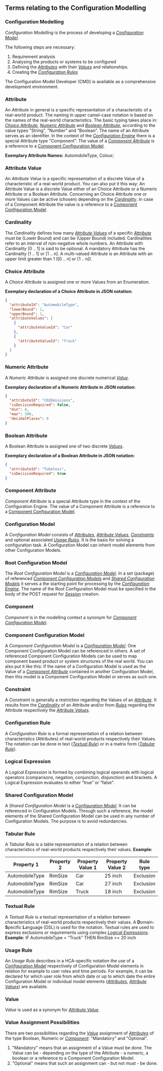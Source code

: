 <a id ="terms-modelling"></a>
## Terms relating to the Configuration Modelling
<a name ="configuration-modelling"></a>
### Configuration Modelling
*Configuration Modelling* is the process of developing a [*Configuration Model*](#configuration-model).

The following steps are necessary:

1. Requirement analysis
2. Analysing the products or systems to be configured
3. Defining the [*Attributes*](#attribute) with their [*Values*](#value) and relationships.
4. Creating the [*Configuration Rules*](#configuration-rule)

The Configuration Model Developer (CMD) is available as a comprehensive development environment.





<a name ="attribute"></a>
### Attribute
An *Attribute* in general is a specific representation of a characteristic of a real-world product.
The naming in upper camel-case notation is based on the names of the real-world characteristics.
The basic typing takes place in: [*Choice Attribute*](#choice-attribute), [*Numeric Attribute*](#numeric-attribute)
and [*Boolean Attribute*](#boolean-attribute), according to the value types "String", "Number" and “Boolean”.
The name of an Attribute serves as an identifier.
In the context of the [*Configuration Engine*](#configuration-engine) there is a special Attribute type "Component".
The value of a [*Component Attribute*](#component-attribute) is a reference to a
[Component Configuration Model](#component-configuration-model).

**Exemplary Attribute Names:**  AutomobileType, Colour;


<a name ="attribute-value"></a>
### Attribute Value
An *Attribute Value* is a specific representation of a discrete Value of a
characteristic of a real-world product.
You can also put it this way: An Attribute Value is a discrete Value either
of an Choice Attribute or a Numeric Attribute or a Boolean Attribute.
Concerning an Choice Attribute one or more Values can
be active (chosen) depending on the [*Cardinality*](#cardinality).
In case of a Component Attribute the value is a reference
to a [Component Configuration Model](#component-configuration-model).


<a name ="cardinality"></a>
### Cardinality
The *Cardinality* defines how many [*Attribute Values*](#attribute-value) of
a specific [*Attribute*](#attribute) must be (Lower Bound) and can be
(Upper Bound) included. Cardinalities refer to an interval of non-negative
whole numbers. An Attribute with Cardinality [0 .. 1] is said to be optional.
A mandatory Attribute has the Cardinality [1 .. 1] or [1 .. n].
A multi-valued Attribute is an Attribute with an upper limit greater
than 1 ([0 .. n] or [1 .. n]).


<a name ="choice-attribute"></a>
### Choice Attribute
A *Choice Attribute* is assigned one or more Values from an Enumeration.

**Exemplary declaration of a Choice Attribute in JSON notation:**

```json
{
  "attributeId": "AutomobileType",
  "lowerBound": 1,
  "upperBound": 1,
  "attributeValues": [
    {
      "attributeValueId": "Car"
    },
    {
      "attributeValueId": "Truck"
    }
  ]
}
```

<a name ="numeric-attribute"></a>
### Numeric Attribute
A *Numeric Attribute* is assigned one discrete numerical [*Value*](#value).

**Exemplary declaration of a Numeric Attribute in JSON notation:**

```json
{
  "attributeId": "CO2Emissions",
  "isDecisionRequired": false,
  "min": 0,
  "max": 300,
  "decimalPlaces": 0
}
```

<a name ="boolean-attribute"></a>
### Boolean Attribute
A Boolean Attribute is assigned one of two discrete [*Values*](#value).

**Exemplary declaration of a Boolean Attribute in JSON notation:**

```json
{
  "attributeId": "Tubeless",
  "isDecisionRequired": true
}
```

<a name ="component-attribute"></a>
### Component Attribute
*Component Attribute* is a special Attribute type in the context of the Configuration Engine.
The value of a Component Attribute is a reference to a
[Component Configuration Model](#component-configuration-model).


<a name ="configuration-model"></a>
### Configuration Model
A *Configuration Model* consists of [*Attributes*](#attribute), [*Attribute Values*](#attribute-value),
[*Constraints*](#constraint) and optional associated [*Usage Rules*](#usage-rule).
It is the basis for solving a configuration task.
A Configuration Model can inherit model elements from other Configuration Models.


<a name ="root-configuration-model"></a>
### Root Configuration Model
The *Root Configuration Model* is a [*Configuration Model*](#configuration-model).
In a set (package) of referenced [*Component Configuration Models*](#component-configuration-model) and
[*Shared Configuration Models*](#component-configuration-model) it serves a the starting point
for processing by the [*Configuration Engine*](#configuration-engine). The name of the Root Configuration Model
must be specified in the body of the POST request for [*Session*](#session) creation.


<a name ="component"></a>
### Component
*Component* is in the modelling context a synonym for [*Component Configuration Model*](#component-configuration-model).


<a name ="component-configuration-model"></a>
### Component Configuration Model
A *Component Configuration Model* is a [*Configuration Model*](#configuration-model).
One Component Configuration Model can be referenced in others.
A set of referenced Component Configuration Models can be used to map
component based product or system structures of the real world.
You can also put it like this: If the name of a Configuration Model is used as the Value
of a [*Component Attribute*](#component-attribute) contained in another Configuration Model,
then this model is a Component Configuration Model or serves as such one.


<a name ="constraint"></a>
### Constraint
A *Constraint* is generally a restriction regarding the Values of an [*Attribute*](#attribute).
It results from the [*Cardinality*](#cardinality) of an Attribute and/or from
[*Rules*](#rule) regarding the Attribute respectively the [*Attribute Values*](#attribute-value).

<a name ="rule"></a>
### Configuration Rule
A *Configuration Rule* is a formal representation of a relation between characteristics (Attributes) of real-world products
respectively their Values. The notation can be done in text ([*Textual Rule*](#textual-rule))
or in a matrix form ([*Tabular Rule*](#tabular-rule)).

<a name ="logical-expression"></a>
### Logical Expression
A *Logical Expression* is formed by combining logical operands with logical operators
(comparisons, negation, conjunction, disjunction) and brackets.
A Logical Expression evaluates to either “true” or “false".


<a name ="shared-configuration-model"></a>
### Shared Configuration Model
A *Shared Configuration Model* is a [*Configuration Model*](#configuration-model).
It can be referenced in Configuration Models. Through such a reference, the model elements of the
Shared Configuration Model can be used in any number of Configuration Models. The purpose is to avoid redundancies.


<a name ="tabular-rule"></a>
### Tabular Rule
A *Tabular Rule* is a table representation of a relation between characteristics
of real-world products respectively their values.
**Example:**

| Property 1     | Property 2 | Property Value 1 | Property Value 2 | Rule type |
|----------------|------------|------------------|------------------|-----------|
| AutomobileType | RimSize    | Car              | 25 inch          | Exclusion |
| AutomobileType | RimSize    | Car              | 27 inch          | Exclusion |
| AutomobileType | RimSize    | Truck            | 18 inch          | Exclusion |

<a name ="textual-rule"></a>
### Textual Rule
A *Textual Rule* is a textual representation of a relation between characteristics of
real-world products respectively their values. A **D**omain-**S**pecific **L**anguage (DSL)
is used for the notation. Textual rules are used to express exclusions or
requirements using complex [*Logical Expressions*](#logical-expression).
**Example:** IF AutomobileType = “Truck” THEN RimSize >= 20 inch


<a name ="usage-rule"></a>
### Usage Rule
An *Usage Rule* describes in a HCA-specific notation the use of a [*Configuration Model*](#configuration-model)
respectively of Configuration Model elements in relation for example to user roles and
time periods. For example, it can be declared for which user role from which date or up to
which date the entire Configuration Model or individual model elements ([*Attributes*](#attribute),
[*Attribute Values*](#attribute-value)) are available.

<a name ="value"></a>
### Value
*Value* is used as a synonym for [*Attribute Value*](#attribute-value).

<a name ="value-assignment-possibilities"></a>
### Value Assignment Possibilities
There are two possibilities regarding the [*Value*](#attribute-value) assignment of [*Attributes*](#attribute) of the type Boolean, Numeric or [*Component*](#component-attribute):
"Mandatory" and "Optional".
1. "Mandatory" means that an assignment of a Value must be done. The Value can be - depending on the type of the Attribute -
   a numeric, a boolean or a reference to a Component Configuration Model.
2. "Optional" means that such an assignment can - but not must - be done.



